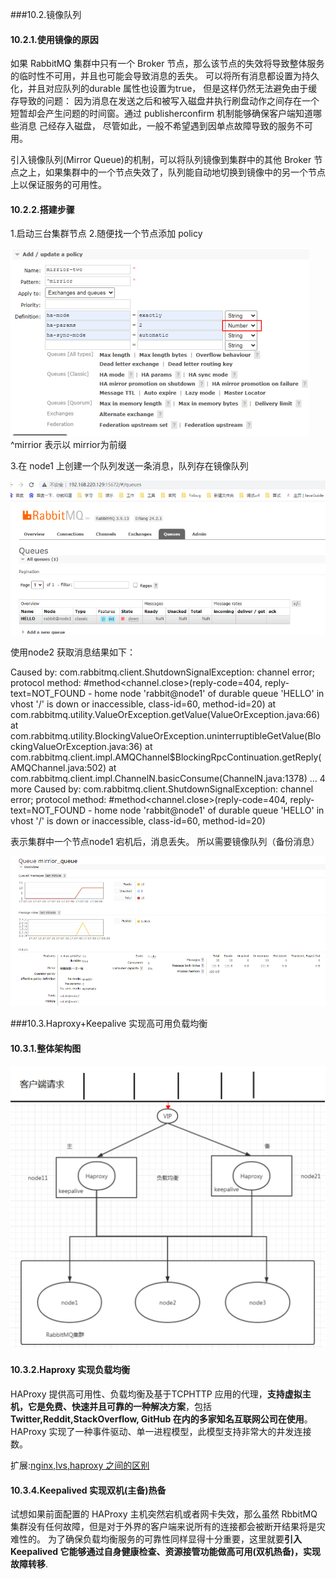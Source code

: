 ###10.2.镜像队列

#### 10.2.1.使用镜像的原因

如果 RabbitMQ 集群中只有一个 Broker 节点，那么该节点的失效将导致整体服务的临时性不可用，并且也可能会导致消息的丢失。
可以将所有消息都设置为持久化，并且对应队列的durable 属性也设置为true， 但是这样仍然无法避免由于缓存导致的问题：
因为消息在发送之后和被写入磁盘井执行刷盘动作之间存在一个短暂却会产生问题的时间窗。通过 publisherconfirm 机制能够确保客户端知道哪些消息
己经存入磁盘， 尽管如此，一般不希望遇到因单点故障导致的服务不可用。

引入镜像队列(Mirror Queue)的机制，可以将队列镜像到集群中的其他 Broker 节点之上，如果集群中的一个节点失效了，队列能自动地切换到镜像中的另一个节点上以保证服务的可用性。

#### 10.2.2.搭建步骤
1.启动三台集群节点
2.随便找一个节点添加 policy

![img.png](图片/添加镜像节点.png)
^mirrior 表示以 mirrior为前缀

3.在 node1 上创建一个队列发送一条消息，队列存在镜像队列


![节点宕机web页面.png](图片/节点宕机web页面.png)

使用node2 获取消息结果如下：

Caused by: com.rabbitmq.client.ShutdownSignalException: channel error; protocol method: #method<channel.close>(reply-code=404, reply-text=NOT_FOUND - home node 'rabbit@node1' of durable queue 'HELLO' in vhost '/' is down or inaccessible, class-id=60, method-id=20)
at com.rabbitmq.utility.ValueOrException.getValue(ValueOrException.java:66)
at com.rabbitmq.utility.BlockingValueOrException.uninterruptibleGetValue(BlockingValueOrException.java:36)
at com.rabbitmq.client.impl.AMQChannel$BlockingRpcContinuation.getReply(AMQChannel.java:502)
at com.rabbitmq.client.impl.ChannelN.basicConsume(ChannelN.java:1378)
... 4 more
Caused by: com.rabbitmq.client.ShutdownSignalException: channel error; protocol method: #method<channel.close>(reply-code=404, reply-text=NOT_FOUND - home node 'rabbit@node1' of durable queue 'HELLO' in vhost '/' is down or inaccessible, class-id=60, method-id=20)

表示集群中一个节点node1 宕机后，消息丢失。
所以需要镜像队列（备份消息）


![配置镜像队列成功.png](图片/配置镜像队列成功.png)


###10.3.Haproxy+Keepalive 实现高可用负载均衡

#### 10.3.1.整体架构图

![rabbitmq整体架构图.png](图片/rabbitmq整体架构图.png)

#### 10.3.2.Haproxy 实现负载均衡

HAProxy 提供高可用性、负载均衡及基于TCPHTTP 应用的代理，**支持虚拟主机，它是免费、快速并且可靠的一种解决方案**，包括 **Twitter,Reddit,StackOverflow,
GitHub 在内的多家知名互联网公司在使用**。HAProxy 实现了一种事件驱动、单一进程模型，此模型支持非常大的井发连接数。

扩展:[nginx,lvs,haproxy 之间的区别](http://www.ha97.com/5646.html)

#### 10.3.4.Keepalived 实现双机(主备)热备

试想如果前面配置的 HAProxy 主机突然宕机或者网卡失效，那么虽然 RbbitMQ 集群没有任何故障，但是对于外界的客户端来说所有的连接都会被断开结果将是灾难性的。
为了确保负载均衡服务的可靠性同样显得十分重要，这里就要**引入 Keepalived 它能够通过自身健康检查、资源接管功能做高可用(双机热备)，实现故障转移**.


